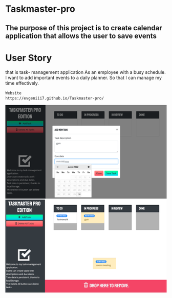 # Taskmaster-pro

## The purpose of this project is to create calendar application that allows the user to save events

# User Story
that is task- management application
As an employee with a busy schedule. 
I want to add important events to a daily planner. 
So that I can manage my time effectively.
```
Website
https://evgeniii7.github.io/Taskmaster-pro/

```

<img src="https://github.com/EvgeniiI7/Taskmaster-pro/blob/main/assets/images/scr1.png?raw=true" width="600"/>
<img src="https://github.com/EvgeniiI7/Taskmaster-pro/blob/main/assets/images/scr2.png?raw=true" width="600"/>

